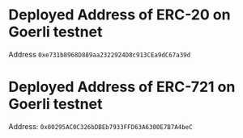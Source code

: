 # Deployed Address of ERC-20 on Goerli testnet
Address `0xe731b8968D889aa2322924D8c913CEa9dC67a39d`


# Deployed Address of ERC-721 on Goerli testnet
Address: `0x00295AC0C326bDBEb7933FFD63A6300E7B7A4beC`



